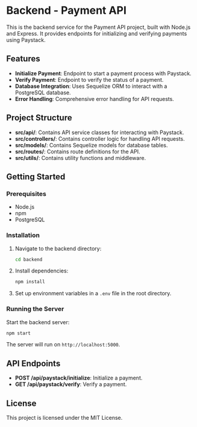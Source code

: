 # Backend - Payment API

This is the backend service for the Payment API project, built with Node.js and Express. It provides endpoints for initializing and verifying payments using Paystack.

## Features

- **Initialize Payment**: Endpoint to start a payment process with Paystack.
- **Verify Payment**: Endpoint to verify the status of a payment.
- **Database Integration**: Uses Sequelize ORM to interact with a PostgreSQL database.
- **Error Handling**: Comprehensive error handling for API requests.

## Project Structure

- **src/api/**: Contains API service classes for interacting with Paystack.
- **src/controllers/**: Contains controller logic for handling API requests.
- **src/models/**: Contains Sequelize models for database tables.
- **src/routes/**: Contains route definitions for the API.
- **src/utils/**: Contains utility functions and middleware.

## Getting Started

### Prerequisites

- Node.js
- npm
- PostgreSQL

### Installation

1. Navigate to the backend directory:
   ```bash
   cd backend
   ```

2. Install dependencies:
   ```bash
   npm install
   ```

3. Set up environment variables in a `.env` file in the root directory.

### Running the Server

Start the backend server:
```bash
npm start
```

The server will run on `http://localhost:5000`.

## API Endpoints

- **POST /api/paystack/initialize**: Initialize a payment.
- **GET /api/paystack/verify**: Verify a payment.

## License

This project is licensed under the MIT License.
